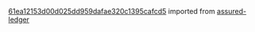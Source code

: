 [61ea12153d00d025dd959dafae320c1395cafcd5](https://github.com/insolar/assured-ledger/commit/61ea12153d00d025dd959dafae320c1395cafcd5) imported from [assured-ledger](https://github.com/insolar/assured-ledger)
